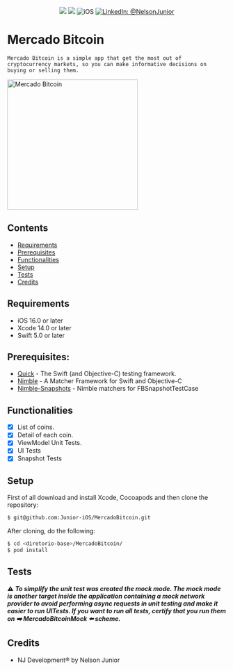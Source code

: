 <p align="center">
    <img src="https://img.shields.io/badge/Swift-5.7-orange.svg" />
    <img src="https://img.shields.io/badge/Xcode-14.2.X-orange.svg" />
    <img src="https://img.shields.io/badge/platforms-iOS-brightgreen.svg?style=flat" alt="iOS" />
    <a href="https://www.linkedin.com/in/nelson-junior-70b113100/" target="_blank">
        <img src="https://img.shields.io/badge/LinkedIn-@NelsonJunior-blue.svg?style=flat" alt="LinkedIn: @NelsonJunior" />
    </a>
</p>

# Mercado Bitcoin

    Mercado Bitcoin is a simple app that get the most out of cryptocurrency markets, so you can make informative decisions on buying or selling them.
    
<p align="left">
    <img src="https://media.giphy.com/media/0A9oKqQhwYszfgOKaZ/giphy.gif" width="300" max-width="40%" alt="Mercado Bitcoin"/>
</p>

## Contents

- [Requirements](#requirements)
- [Prerequisites](#prerequisites)
- [Functionalities](#functionalities)
- [Setup](#setup)
- [Tests](#tests)
- [Credits](#credits)

## Requirements

- iOS 16.0 or later
- Xcode 14.0 or later
- Swift 5.0 or later

## Prerequisites:

- [Quick](https://github.com/Quick/Quick) - The Swift (and Objective-C) testing framework.
- [Nimble](https://github.com/Quick/Nimble) - A Matcher Framework for Swift and Objective-C
- [Nimble-Snapshots](https://github.com/ashfurrow/Nimble-Snapshots) - Nimble matchers for FBSnapshotTestCase

## Functionalities
- [x] List of coins.
- [x] Detail of each coin.
- [x] ViewModel Unit Tests.
- [x] UI Tests
- [x] Snapshot Tests

## Setup

First of all download and install Xcode, Cocoapods and then clone the repository:

```sh
$ git@github.com:Junior-iOS/MercadoBitcoin.git
```

After cloning, do the following:

```sh
$ cd <diretorio-base>/MercadoBitcoin/
$ pod install
```
## Tests

:warning: ***To simplify the unit test was created the mock mode. 
    The mock mode is another target inside the application containing a mock network provider to avoid performing async requests in unit testing and make it easier to run UITests.
    If you want to run all tests, certify that you run them on :arrow_right: MercadoBitcoinMock :arrow_left: scheme.***

## Credits

- NJ Development® by Nelson Junior
